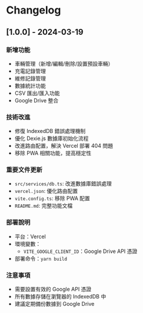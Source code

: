 # Changelog

## [1.0.0] - 2024-03-19

### 新增功能
- 車輛管理（新增/編輯/刪除/設置預設車輛）
- 充電記錄管理
- 維修記錄管理
- 數據統計功能
- CSV 匯出/匯入功能
- Google Drive 整合

### 技術改進
- 修復 IndexedDB 錯誤處理機制
- 優化 Dexie.js 數據庫初始化流程
- 改進路由配置，解決 Vercel 部署 404 問題
- 移除 PWA 相關功能，提高穩定性

### 重要文件更新
- `src/services/db.ts`: 改進數據庫錯誤處理
- `vercel.json`: 優化路由配置
- `vite.config.ts`: 移除 PWA 配置
- `README.md`: 完整功能文檔

### 部署說明
- 平台：Vercel
- 環境變數：
  - `VITE_GOOGLE_CLIENT_ID`：Google Drive API 憑證
- 部署命令：`yarn build`

### 注意事項
- 需要設置有效的 Google API 憑證
- 所有數據存儲在瀏覽器的 IndexedDB 中
- 建議定期備份數據到 Google Drive 